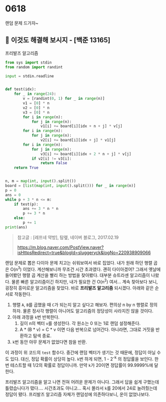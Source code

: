# 0618

랜덤 문제 드가자~



## :diamond_shape_with_a_dot_inside: 이것도 해결해 보시지 - [백준 13165]

프리발즈 알고리즘

```python
from sys import stdin
from random import randint

input = stdin.readline


def test(idx):
    for _ in range(24):
        v = [randint(0, 1) for _ in range(n)]
        v1 = [0] * n
        v2 = [0] * n
        v3 = [0] * n
        for i in range(n):
            for j in range(n):
                v1[i] += board[i][idx + n + j] * v[j]
        for i in range(n):
            for j in range(n):
                v2[i] += board[i][idx + j] * v1[j]
        for i in range(n):
            for j in range(n):
                v3[i] += board[i][idx + 2 * n + j] * v[j]
            if v2[i] != v3[i]:
                return False
    return True


n, m = map(int, input().split())
board = [list(map(int, input().split())) for _ in range(n)]
p = 0
ans = 0
while p + 3 * n <= m:
    if test(p):
        ans += 3 * n * n
        p += 3 * n
    else:
        p += 1
print(ans)
```

> 참고글 : [레프네 약방], 탐렢, 네이버 블로그, 2017.02.19
>
> https://m.blog.naver.com/PostView.naver?isHttpsRedirect=true&blogId=sluggeryck&logNo=220938909066

랜덤 문제로 뽑은 다이아 문제 치고는 쉬워보여서 바로 집었다. 내가 원래 하던 행렬 곱은 O(n<sup>3</sup>) 이었다. 계산해보니까 무조건 시간 초과였다. 괜히 다이아겠어? 그래서 옛날에 들어봤던 행렬 곱 계산을 빨리 하는 방법을 찾아봤다. 대부분 슈트라센 알고리즘이 나왔다. 물론 빠른 알고리즘이긴 하지만, 내가 필요한 건  O(n<sup>2</sup>) 여서... 계속 찾아보다 보니, 굉장히 흥미로운 알고리즘을 찾았다. 바로 **프리발즈 알고리즘** 되시겠다. 아래와 같은 순서로 작동한다.

1. 행렬 `A`, `B`를 곱했을 때 `C`가 되는지 알고 싶다고 해보자. 편의상 n by n 행렬로 정의하자. 물론 정사각 행렬이 아니어도 알고리즘의 정당성이 사라지진 않을 것이다.
2. 아래 과정을 `k`번 반복한다.
   1. 길이 n의 벡터 `v`를 생성한다. 각 원소는 0 또는 1로 랜덤 설정해준다.
   2. A * (B * v) = C * v 이면 다음 반복으로 넘어간다. 아니라면, 그대로 거짓을 반환하고 탐색 종료.
3. `k`번 동안 아무 문제가 없었다면 참을 반환.

이 과정이 위 코드의 `test` 함수다. 중간에 랜덤 벡터가 생기는 것 때문에, 정답이 아닐 수도 있다. 대신, 정답 확률이 상당히 높다. `k`번 하게 되면, 1 - 2<sup>-k</sup> 의 정답률을 보인다. 한 번 테스트할 때 1/2의 확률로 정답이니까. 만약 `k`가 20이면 정답률이 99.9999%에 달한다.

프리발즈 알고리즘을 알고 나면 전혀 어려운 문제가 아니다. 그래서 답을 쉽게 구했는데 틀렸습니다가 떴다.... 시간초과도 아니고... 혹시 몰라서 `k`를 20에서 24로 늘려줬는데 정답이 됐다. 프리발즈 알고리즘 자체가 랜덤성에 의존하다보니, 운이 없었나보다.



